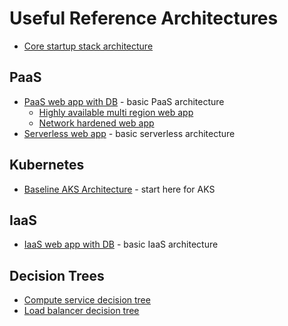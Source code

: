 # Useful Reference Architectures

- [Core startup stack architecture](https://learn.microsoft.com/en-us/azure/architecture/example-scenario/startups/core-startup-stack)

## PaaS
- [PaaS web app with DB](https://learn.microsoft.com/en-us/azure/architecture/reference-architectures/app-service-web-app/scalable-web-app) - basic PaaS architecture
  - [Highly available multi region web app](https://learn.microsoft.com/en-us/azure/architecture/reference-architectures/app-service-web-app/multi-region)
  - [Network hardened web app](https://learn.microsoft.com/en-us/azure/architecture/example-scenario/security/hardened-web-app)
- [Serverless web app](https://learn.microsoft.com/en-us/azure/architecture/reference-architectures/serverless/web-app) - basic serverless architecture

## Kubernetes
- [Baseline AKS Architecture](https://learn.microsoft.com/en-us/azure/architecture/reference-architectures/containers/aks/baseline-aks) - start here for AKS

## IaaS
- [IaaS web app with DB](https://learn.microsoft.com/en-us/azure/architecture/high-availability/ref-arch-iaas-web-and-db) - basic IaaS architecture

## Decision Trees
- [Compute service decision tree](https://learn.microsoft.com/en-us/azure/architecture/guide/technology-choices/compute-decision-tree)
- [Load balancer decision tree](https://learn.microsoft.com/en-us/azure/architecture/guide/technology-choices/load-balancing-overview)
